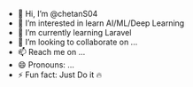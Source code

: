 - 👋 Hi, I’m @chetanS04
- 👀 I’m interested in learn AI/ML/Deep Learning
- 🌱 I’m currently learning Laravel
- 💞️ I’m looking to collaborate on ...
- 📫 Reach me on ...
- 😄 Pronouns: ...
- ⚡ Fun fact: Just Do it 🔥

<!---
chetanS04/chetanS04 is a ✨ special ✨ repository because its `README.md` (this file) appears on your GitHub profile.
You can click the Preview link to take a look at your changes.
--->
